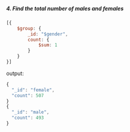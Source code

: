 ##### 4. Find the total number of males and females

```js
[{
    $group: {
        _id: "$gender",
        count: {
            $sum: 1
        }
    }
}]
```

output:
```js
{
  "_id": "female",
  "count": 507
}
{
  "_id": "male",
  "count": 493
}
```

